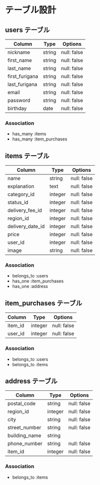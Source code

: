 # テーブル設計

## users テーブル

| Column         | Type   | Options     |
|----------------|--------|-------------|
| nickname       | string | null: false |
| first_name     | string | null: false |
| last_name      | string | null: false |
| first_furigana | string | null: false |
| last_furigana  | string | null: false |
| email          | string | null: false |
| password       | string | null: false |
| birthday       | date   | null: false |

### Association
- has_many :items
- has_many :item_purchases

## items テーブル

| Column           | Type    | Options     |
|------------------|---------|-------------|
| name             | string  | null: false |
| explanation      | text    | null: false |
| category_id      | integer | null: false |
| status_id        | integer | null: false |
| delivery_fee_id  | integer | null: false |
| region_id        | integer | null: false |
| delivery_date_id | integer | null: false |
| price            | integer | null: false |
| user_id          | integer | null: false |
| image            | string  | null: false |

### Association
- belongs_to :users
- has_one :item_purchases
- has_one :address

## item_purchases テーブル

| Column    | Type    | Options     |
|-----------|---------|-------------|
| item_id   | integer | null: false |
| user_id   | integer | null: false |

### Association
- belongs_to :users
- belongs_to :items

## address テーブル

| Column        | Type    | Options     |
|---------------|---------|-------------|
| postal_code   | string  | null: false |
| region_id     | integer | null: false |
| city          | string  | null: false |
| street_number | string  | null: false |
| building_name | string  |             |
| phone_number  | string  | null: false |
| item_id       | integer | null: false |

### Association
- belongs_to :items